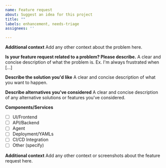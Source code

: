```yaml
---
name: Feature request
about: Suggest an idea for this project
title: ""
labels: enhancement, needs-triage
assignees: ''

---
```


**Additional context**
Add any other context about the problem here.

**Is your feature request related to a problem? Please describe.**
A clear and concise description of what the problem is. Ex. I'm always frustrated when [...]

**Describe the solution you'd like**
A clear and concise description of what you want to happen.

**Describe alternatives you've considered**
A clear and concise description of any alternative solutions or features you've considered.

**Components/Services**

- [ ] UI/Frontend
- [ ] API/Backend
- [ ] Agent
- [ ] Deployment/YAMLs
- [ ] CI/CD Integration
- [ ] Other (specify)

**Additional context**
Add any other context or screenshots about the feature request here.
